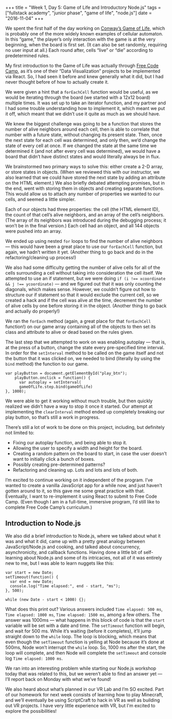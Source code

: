 +++
title = "Week 1, Day 5: Game of Life and Introductory Node.js"
tags = ["fullstack academy", "junior phase", "game of life", "node.js"]
date = "2016-11-04"
+++

We spent the first half of the day working on [Conway’s Game of Life](https://en.wikipedia.org/wiki/Conway%27s_Game_of_Life), which is probably one of the more widely known examples of cellular automaton. In this “game,” the player’s only interaction with the game is at the very beginning, when the board is first set. (It can also be set randomly, requiring no user input at all.) Each round after, cells “live” or “die” according to predetermined rules.

My first introduction to the Game of Life was actually through [Free Code Camp](https://www.freecodecamp.com/), as it’s one of their “Data Visualization” projects to be implemented via React. So, I had seen it before and knew generally what it did, but I had never thought before of how to actually create it.

We were given a hint that a `forEachCell` function would be useful, as we would be iterating through the board (we started with a 12x12 board) multiple times. It was set up to take an iterator function, and my partner and I had some trouble understanding how to implement it, which meant we put it off, which meant that we didn’t use it quite as much as we should have.

We knew the biggest challenge was going to be a function that stores the number of alive neighbors around each cell, then is able to correlate that number with a future state, without changing its present state. Then, once the next state for each cell was determined, and only then, we’d change the state of every cell at once. If we changed the state at the same time we determined it (and not after every cell was determined), we would have a board that didn’t have distinct states and would literally always be in flux.

 We brainstormed two primary ways to solve this: either create a 2-D array, or store states in objects. (When we reviewed this with our instructor, we also learned that we could have stored the next state by adding an attribute on the HTML element.) We also briefly debated attempting promises, but in the end, went with storing them in objects and creating separate functions. This would allow us to attach any number of properties we wanted to our cells, and seemed a little simpler.

Each of our objects had three properties: the cell (the HTML element ID), the count of that cell’s alive neighbors, and an array of the cell’s neighbors. (The array of its neighbors was introduced during the debugging process; it won’t be in the final version.) Each cell had an object, and all 144 objects were pushed into an array.

We ended up using nested `for` loops to find the number of alive neighbors — this would have been a great place to use our `forEachCell` function, but again, we hadn’t written it yet. (Another thing to go back and do in the refactoring/cleaning up process!)

We also had some difficulty getting the number of alive cells for all of the cells surrounding a cell without taking into consideration the cell itself. We attempted to use an if statement, but we were doing `if (i !== xcoordinate && j !== ycoordinate)` — and we figured out that it was only counting the diagonals, which makes sense. However, we couldn’t figure out how to structure our if statement so that it would exclude the current cell, so we created a hack and if the cell was alive at the time, decrement the number of alive cells by one before storing it in the object. (Another thing to go back and actually do properly!)

We ran the `forEach` method (again, a great place for that `forEachCell` function!) on our game array containing all of the objects to then set its class and attribute to alive or dead based on the rules given.

The last step that we attempted to work on was enabling autoplay — that is, at the press of a button, change the state every pre-specified time interval. In order for the `setInterval` method to be called on the game itself and not the button that it was clicked on, we needed to bind (literally by using the `bind` method) the function to our game.

```
var playButton = document.getElementById("play_btn");
    playButton.onclick = function() {
      var autoplay = setInterval(
      gameOfLife.step.bind(gameOfLife)
}, 1000);
```

We were able to get it working without much trouble, but then quickly realized we didn’t have a way to stop it once it started. Our attempt at implementing the `clearInterval` method ended up completely breaking our play button, so that’s still a work in progress.

There’s still a lot of work to be done on this project, including, but definitely not limited to:

* Fixing our autoplay function, and being able to stop it.
* Allowing the user to specify a width and height for the board.
* Creating a random pattern on the board to start, in case the user doesn’t want to initially click a bunch of boxes.
* Possibly creating pre-determined patterns?
* Refactoring and cleaning up. Lots and lots and lots of both.

I’m excited to continue working on it independent of the program. I’ve wanted to create a vanilla JavaScript app for a while now, and just haven’t gotten around to it, so this gave me some great practice with that. Eventually, I want to re-implement it using React to submit to Free Code Camp. (Even though I am in a full-time, immersive program, I’d still like to complete Free Code Camp’s curriculum.)

## Introduction to Node.js

We also did a brief introduction to Node.js, where we talked about what it was and what it did, came up with a pretty great analogy between JavaScript/Node.js and cooking, and talked about concurrency, asynchronicity, and callback functions. Having done a little bit of self-learning about Node.js and some of its intricacies, not all of it was entirely new to me, but I was able to learn nuggets like this:

```
var start = new Date;
setTimeout(function() {
  var end = new Date;
  console.log("Time elapsed:", end - start, "ms");
}, 500);

while (new Date - start < 1000) {};
```

What does this print out?  Various answers included `Time elapsed: 500 ms`, `Time elapsed: 1000 ms`, `Time elapsed: 1500 ms`, among a few others. The answer was 1000ms — what happens in this block of code is that the `start` variable will be set with a date and time. The `setTimeout` function will begin, and wait for 500 ms. While it’s waiting (before it completes), it’ll jump straight down to the `while` loop. The loop is blocking, which means that even though the `setTimeout` function is yelling at Node because it’s done at 500ms, Node won’t interrupt the `while` loop. So, 1000 ms after the start, the loop will complete, and then Node will complete the `setTimeout` and console log `Time elapsed: 1000 ms`.

We ran into an interesting problem while starting our Node.js workshop today that was related to this, but we weren’t able to find an answer yet — I’ll report back on Monday with what we’ve found!

We also heard about what’s planned in our VR Lab and I’m SO excited. Part of our homework for next week consists of learning how to play Minecraft, and we’ll eventually be using ScriptCraft to hack in VR as well as building out VR projects. I have very little experience with VR, but I'm excited to explore the possibilities!
